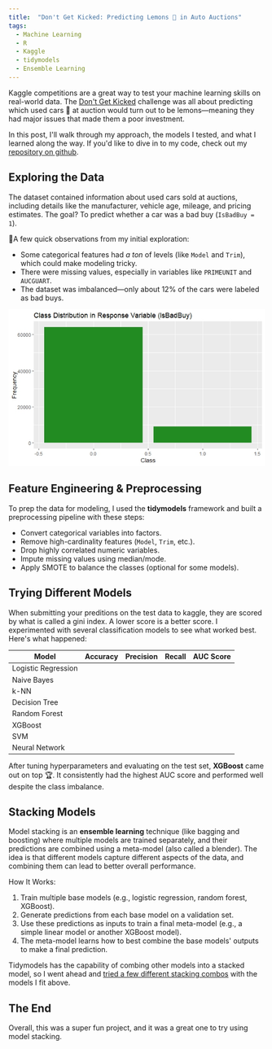 ```yaml
---
title:  "Don't Get Kicked: Predicting Lemons 🍋 in Auto Auctions"
tags: 
  - Machine Learning
  - R
  - Kaggle
  - tidymodels
  - Ensemble Learning
---
```


<!--more-->  

Kaggle competitions are a great way to test your machine learning skills on real-world data. The [Don't Get Kicked](https://www.kaggle.com/competitions/DontGetKicked) challenge was all about predicting which used cars 🚗 at auction would turn out to be lemons—meaning they had major issues that made them a poor investment.  

In this post, I'll walk through my approach, the models I tested, and what I learned along the way. If you'd like to dive in to my code, check out my [repository on github](https://github.com/katelynnelson38/kaggle_dont_get_kicked).

## Exploring the Data  

The dataset contained information about used cars sold at auctions, including details like the manufacturer, vehicle age, mileage, and pricing estimates. The goal? To predict whether a car was a bad buy (`IsBadBuy = 1`).  

📌A few quick observations from my initial exploration:  

- Some categorical features had *a ton* of levels (like `Model` and `Trim`), which could make modeling tricky.  
- There were missing values, especially in variables like `PRIMEUNIT` and `AUCGUART`.  
- The dataset was imbalanced—only about 12% of the cars were labeled as bad buys.  

<div class="card mb-3">
    <img class="card-img-top" src="https://github.com/katelynnelson38/my-blog/blob/main/theme/img/dont_get_kicked_post/class_imbalance.jpeg"/>
    <div class="card-body bg-light">
        <div class="card-text">
        </div>
    </div>
</div>

## Feature Engineering & Preprocessing  

To prep the data for modeling, I used the **tidymodels** framework and built a preprocessing pipeline with these steps:  

- Convert categorical variables into factors.  
- Remove high-cardinality features (`Model`, `Trim`, etc.).  
- Drop highly correlated numeric variables.  
- Impute missing values using median/mode.  
- Apply SMOTE to balance the classes (optional for some models).  

## Trying Different Models  

When submitting your preditions on the test data to kaggle, they are scored by what is called a gini index. A lower score is a better score. I experimented with several classification models to see what worked best. Here's what happened:  

| Model                | Accuracy | Precision | Recall | AUC Score |
|----------------------|----------|-----------|--------|-----------|
| Logistic Regression |          |           |        |           |
| Naive Bayes         |          |           |        |           |
| k-NN                |          |           |        |           |
| Decision Tree       |          |           |        |           |
| Random Forest       |          |           |        |           |
| XGBoost            |          |           |        |           |
| SVM                |          |           |        |           |
| Neural Network     |          |           |        |           |

After tuning hyperparameters and evaluating on the test set, **XGBoost** came out on top 🏆. It consistently had the highest AUC score and performed well despite the class imbalance.  

## Stacking Models

Model stacking is an **ensemble learning** technique (like bagging and boosting) where multiple models are trained separately, and their predictions are combined using a meta-model (also called a blender). The idea is that different models capture different aspects of the data, and combining them can lead to better overall performance.

How It Works:
1. Train multiple base models (e.g., logistic regression, random forest, XGBoost).
2. Generate predictions from each base model on a validation set.
3. Use these predictions as inputs to train a final meta-model (e.g., a simple linear model or another XGBoost model).
4. The meta-model learns how to best combine the base models' outputs to make a final prediction.

Tidymodels has the capability of combing other models into a stacked model, so I went ahead and [tried a few different stacking combos](https://github.com/katelynnelson38/kaggle_dont_get_kicked/blob/main/CarAuction_stacked.R) with the models I fit above.



## The End  

Overall, this was a super fun project, and it was a great one to try using model stacking.
